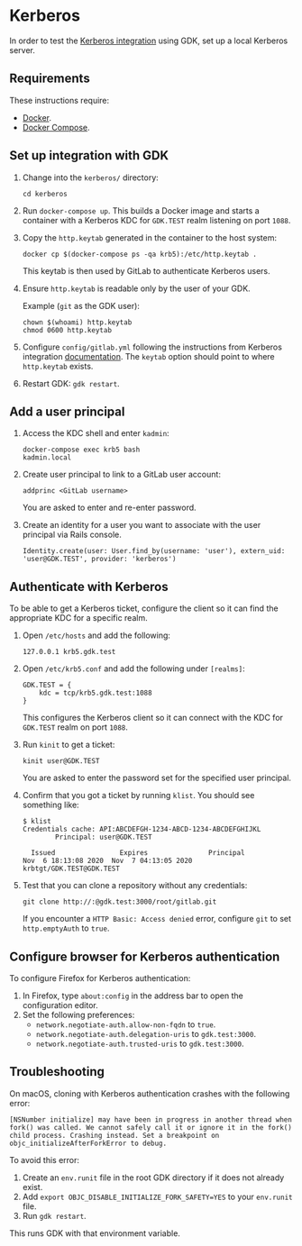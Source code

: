 # Kerberos

In order to test the [Kerberos integration](https://docs.gitlab.com/ee/integration/kerberos.html)
using GDK, set up a local Kerberos server.

## Requirements

These instructions require:

- [Docker](https://docs.docker.com/get-docker/).
- [Docker Compose](https://docs.docker.com/compose/install/).

## Set up integration with GDK

1. Change into the `kerberos/` directory:

   ```shell
   cd kerberos
   ```

1. Run `docker-compose up`. This builds a Docker image and starts a container
   with a Kerberos KDC for `GDK.TEST` realm listening on port `1088`.
1. Copy the `http.keytab` generated in the container to the host system:

   ```shell
   docker cp $(docker-compose ps -qa krb5):/etc/http.keytab .
   ```

   This keytab is then used by GitLab to authenticate Kerberos users.
1. Ensure `http.keytab` is readable only by the user of your GDK.

   Example (`git` as the GDK user):

   ```shell
   chown $(whoami) http.keytab
   chmod 0600 http.keytab
   ```

1. Configure `config/gitlab.yml` following the instructions from Kerberos
   integration [documentation](https://docs.gitlab.com/ee/integration/kerberos.html).
   The `keytab` option should point to where `http.keytab` exists.
1. Restart GDK: `gdk restart`.

## Add a user principal

1. Access the KDC shell and enter `kadmin`:

   ```shell
   docker-compose exec krb5 bash
   kadmin.local
   ```

1. Create user principal to link to a GitLab user account:

   ```shell
   addprinc <GitLab username>
   ```

   You are asked to enter and re-enter password.
1. Create an identity for a user you want to associate with the user principal
   via Rails console.

   ```shell
   Identity.create(user: User.find_by(username: 'user'), extern_uid: 'user@GDK.TEST', provider: 'kerberos')
   ```

## Authenticate with Kerberos

To be able to get a Kerberos ticket, configure the client so it can find the
appropriate KDC for a specific realm.

1. Open `/etc/hosts` and add the following:

   ```plaintext
   127.0.0.1 krb5.gdk.test
   ```

1. Open `/etc/krb5.conf` and add the following under `[realms]`:

   ```plaintext
   GDK.TEST = {
       kdc = tcp/krb5.gdk.test:1088
   }
   ```

   This configures the Kerberos client so it can connect with the KDC for
   `GDK.TEST` realm on port `1088`.

1. Run `kinit` to get a ticket:

   ```shell
   kinit user@GDK.TEST
   ```

   You are asked to enter the password set for the specified user principal.

1. Confirm that you got a ticket by running `klist`. You should see something like:

   ```shell
   $ klist
   Credentials cache: API:ABCDEFGH-1234-ABCD-1234-ABCDEFGHIJKL
           Principal: user@GDK.TEST

     Issued                Expires               Principal
   Nov  6 18:13:08 2020  Nov  7 04:13:05 2020  krbtgt/GDK.TEST@GDK.TEST
   ```

1. Test that you can clone a repository without any credentials:

   ```shell
   git clone http://:@gdk.test:3000/root/gitlab.git
   ```

   If you encounter a `HTTP Basic: Access denied` error, configure `git` to set
   `http.emptyAuth` to `true`.

## Configure browser for Kerberos authentication

To configure Firefox for Kerberos authentication:

1. In Firefox, type `about:config` in the address bar to open the configuration editor.
1. Set the following preferences:
   - `network.negotiate-auth.allow-non-fqdn` to `true`.
   - `network.negotiate-auth.delegation-uris` to `gdk.test:3000`.
   - `network.negotiate-auth.trusted-uris` to `gdk.test:3000`.

## Troubleshooting

On macOS, cloning with Kerberos authentication crashes with the following error:

```plaintext
[NSNumber initialize] may have been in progress in another thread when fork() was called. We cannot safely call it or ignore it in the fork() child process. Crashing instead. Set a breakpoint on objc_initializeAfterForkError to debug.
```

To avoid this error:

1. Create an `env.runit` file in the root GDK directory if it does not already exist.
1. Add `export OBJC_DISABLE_INITIALIZE_FORK_SAFETY=YES` to your `env.runit` file.
1. Run `gdk restart`.

This runs GDK with that environment variable.
